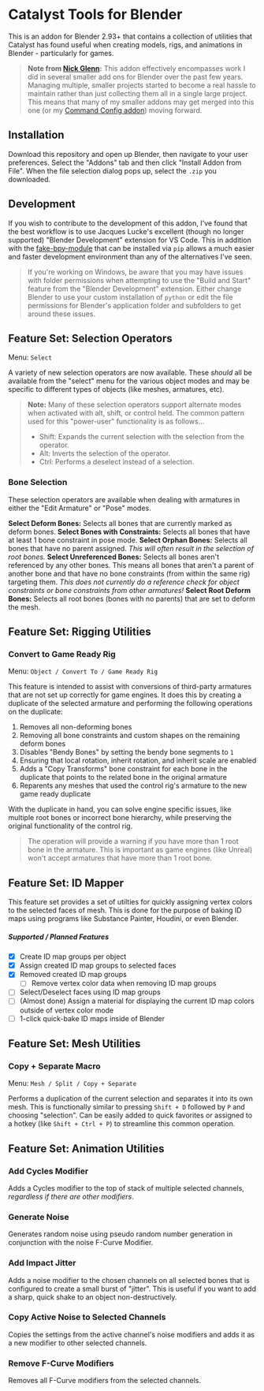 # Catalyst Tools for Blender

This is an addon for Blender 2.93+ that contains a collection of utilities that Catalyst has found useful when creating models, rigs, and animations in Blender - particularly for games.

> **Note from [Nick Glenn](https://github.com/nickglenn):** This addon effectively encompasses work I did in several smaller add ons for Blender over the past few years. Managing multiple, smaller projects started to become a real hassle to maintain rather than just collecting them all in a single large project. This means that many of my smaller addons may get merged into this one (or my [Command Config addon](https://github.com/NickGlenn/Command-Config-for-Blender)) moving forward.

## Installation

Download this repository and open up Blender, then navigate to your user preferences. Select the "Addons" tab and then click "Install Addon from File". When the file selection dialog pops up, select the `.zip` you downloaded.

## Development

If you wish to contribute to the development of this addon, I've found that the best workflow is to use Jacques Lucke's excellent (though no longer supported) "Blender Development" extension for VS Code. This in addition with the [fake-bpy-module](https://pypi.org/project/fake-bpy-module-2.93/) that can be installed via `pip` allows a much easier and faster development environment than any of the alternatives I've seen.

> If you're working on Windows, be aware that you may have issues with folder permissions when attempting to use the "Build and Start" feature from the "Blender Development" extension. Either change Blender to use your custom installation of `python` or edit the file permissions for Blender's application folder and subfolders to get around these issues.

## Feature Set: Selection Operators

Menu: `Select`

A variety of new selection operators are now available. These _should_ all be available from the "select" menu for the various object modes and may be specific to different types of objects (like meshes, armatures, etc).

> **Note:** Many of these selection operators support alternate modes when activated with alt, shift, or control held. The common pattern used for this "power-user" functionality is as follows...
>
> - Shift: Expands the current selection with the selection from the operator.
> - Alt: Inverts the selection of the operator.
> - Ctrl: Performs a deselect instead of a selection.


### Bone Selection

These selection operators are available when dealing with armatures in either the "Edit Armature" or "Pose" modes.

**Select Deform Bones:** Selects all bones that are currently marked as deform bones.
**Select Bones with Constraints:** Selects all bones that have at least 1 bone constraint in pose mode.
**Select Orphan Bones:** Selects all bones that have no parent assigned. _This will often result in the selection of root bones._
**Select Unreferenced Bones:** Selects all bones aren't referenced by any other bones. This means all bones that aren't a parent of another bone and that have no bone constraints (from within the same rig) targeting them. _This does not currently do a reference check for object constraints or bone constraints from other armatures!_
**Select Root Deform Bones:** Selects all root bones (bones with no parents) that are set to deform the mesh.

## Feature Set: Rigging Utilities

### Convert to Game Ready Rig

Menu: `Object / Convert To / Game Ready Rig`

This feature is intended to assist with conversions of third-party armatures that are not set up correctly for game engines. It does this by creating a duplicate of the selected armature and performing the following operations on the duplicate:

1. Removes all non-deforming bones
1. Removing all bone constraints and custom shapes on the remaining deform bones
1. Disables "Bendy Bones" by setting the bendy bone segments to `1`
1. Ensuring that local rotation, inherit rotation, and inherit scale are enabled
1. Adds a "Copy Transforms" bone constraint for each bone in the duplicate that points to the related bone in the original armature
1. Reparents any meshes that used the control rig's armature to the new game ready duplicate

With the duplicate in hand, you can solve engine specific issues, like multiple root bones or incorrect bone hierarchy, while preserving the original functionality of the control rig.

> The operation will provide a warning if you have more than 1 root bone in the armature. This is important as game engines (like Unreal) won't accept armatures that have more than 1 root bone.

## Feature Set: ID Mapper

This feature set provides a set of utilties for quickly assigning vertex colors to the selected faces of mesh. This is done for the purpose of baking ID maps using programs like Substance Painter, Houdini, or even Blender.

##### Supported / Planned Features

- [x] Create ID map groups per object
- [x] Assign created ID map groups to selected faces
- [x] Removed created ID map groups
    - [ ] Remove vertex color data when removing ID map groups
- [ ] Select/Deselect faces using ID map groups
- [ ] (Almost done) Assign a material for displaying the current ID map colors outside of vertex color mode
- [ ] 1-click quick-bake ID maps inside of Blender

## Feature Set: Mesh Utilities

### Copy + Separate Macro

Menu: `Mesh / Split / Copy + Separate`

Performs a duplication of the current selection and separates it into its own mesh. This is functionally similar to pressing `Shift + D` followed by `P` and choosing "selection". Can be easily added to quick favorites or assigned to a hotkey (like `Shift + Ctrl + P`) to streamline this common operation.

## Feature Set: Animation Utilities

### Add Cycles Modifier

Adds a Cycles modifier to the top of stack of multiple selected channels, _regardless if there are other modifiers_.

### Generate Noise

Generates random noise using pseudo random number generation in conjunction with the noise F-Curve Modifier.

### Add Impact Jitter

Adds a noise modifier to the chosen channels on all selected bones that is configured to create a small burst of "jitter". This is useful if you want to add a sharp, quick shake to an object non-destructively.

### Copy Active Noise to Selected Channels

Copies the settings from the active channel's noise modifiers and adds it as a new modifier to other selected channels.

### Remove F-Curve Modifiers

Removes all F-Curve modifiers from the selected channels.